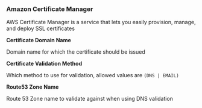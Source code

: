 ### Amazon Certificate Manager

AWS Certificate Manager is a service that lets you easily provision, manage, and deploy SSL certificates

**Certificate Domain Name**

Domain name for which the certificate should be issued

**Certificate Validation Method**

Which method to use for validation, allowed values are `(DNS | EMAIL)`

**Route53 Zone Name**

Route 53 Zone name to validate against when using DNS validation